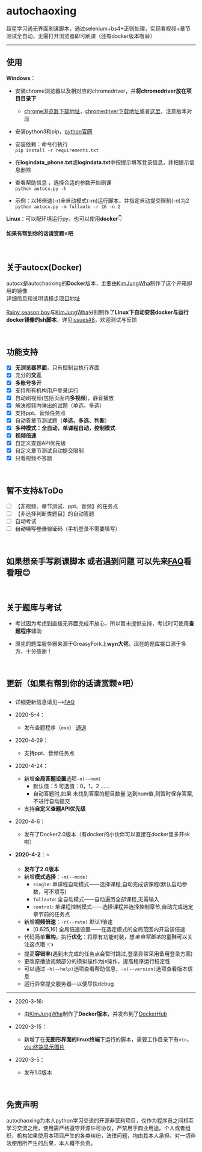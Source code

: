 # autochaoxing

超星学习通无界面刷课脚本，通过selenium+bs4+正则处理，实现看视频+章节测试全自动，无需打开浏览器即可刷课（还有docker版本哦:smile:）
<hr/>

## 使用

**Windows**：

- 安装chrome浏览器以及相对应的chromedriver，并**将chromedriver放在项目目录下**
  
    - [chrome浏览器下载地址](https://www.google.cn/chrome/)，[chromedriver下载地址](http://npm.taobao.org/mirrors/chromedriver/)或者[这里](http://chromedriver.storage.googleapis.com/index.html)，注意版本对应
    
- 安装python3和pip，[python官网](https://www.python.org)

- 安装依赖：命令行执行<br/>
`pip install -r requirements.txt`
  
- 在**logindata_phone.txt**或**logindata.txt**中按提示填写登录信息，并把提示信息删除

- 查看帮助信息 ，选择合适的参数开始刷课<br/>
  `python autocx.py -h`     
  
- 示例：以16倍速(-r)全自动模式(-m)运行脚本，并指定自动提交限制(-n)为2<br/>
`python autocx.py -m fullauto -r 16 -n 2`


**Linux**：可以配环境运行py，也可以使用**docker**:point_down:

**如果有帮到你的话请赏颗:star:吧**

<br/>

## 关于autocx(Docker)

autocx是autochaoxing的**Docker**版本，主要由[KimJungWha](https://github.com/KimJungWha)制作了这个开箱即用的镜像<br/>
详细信息和说明请[移步项目地址](https://hub.docker.com/r/kimjungwha/autocx)<br/><br/>
[Rainy season boy](https://github.com/chenaidairong)与[KimJungWha](https://github.com/KimJungWha)分别制作了**Linux下自动安装docker与运行docker镜像的sh脚本**，详见[issues#8](https://github.com/Luoofan/autochaoxing/issues/8)，欢迎测试与反馈

<br/>

## 功能支持

- [x] **无浏览器界面**，只有控制台执行界面
- [x] 充分的**交互**
- [x] **多账号多开**
- [x] 支持所有机构用户登录运行
- [x] 自动刷视频(包括页面内**多视频**)，静音播放
- [x] 解决视频内弹出的试题（单选、多选）
- [x] 支持ppt、音频任务点
- [x] 自动答章节测试题（**单选、多选、判断**）
- [x] **多种模式：全自动，单课程自动，控制模式**
- [x] **视频倍速**
- [x] 自定义查题API优先级
- [x] 自定义章节测试自动提交限制
- [x] 只看视频不答题

<br/>

## 暂不支持&ToDo

 - [ ] 【非视频、章节测试、ppt、音频】的任务点
 - [ ] 【非选择判断类题目】的自动答题
 - [ ] 自动考试
 - [ ] ~~自动填写登录验证码~~（手机登录不需要填写）

<br/>

## 如果想亲手写刷课脚本 或者遇到问题 可以先来[FAQ](https://github.com/Luoofan/autochaoxing/blob/master/doc/FAQ.md)看看哦:blush:

<br/>

## 关于题库与考试

 - 考试因为考虑到直接无界面完成不放心，所以暂未提供支持，考试时可使用**查题程序**辅助

 - 原先的题库服务器来源于GreasyFork上**wyn大佬**，现在的题库接口源于多方，十分感谢！


<br/>

## 更新（**如果有帮到你的话请赏颗:star:吧**）

- 详细更新信息请见-->[FAQ](https://github.com/Luoofan/autochaoxing/blob/master/doc/FAQ.md)
- 2020-5-4：
    - 发布查题程序（`exe`）  [通道](https://github.com/Luoofan/autochaoxing/releases)
- 2020-4-29：
    - 支持ppt、音频任务点
- 2020-4-24：
    - 新增**全局答题设置**选项`-n(--num)`  
        - 默认值：5                                  可选值：0，1，2 ......
        - 自动答题时,如果 未找到答案的题目数量 达到num值,则暂时保存答案,不进行自动提交
    - 支持**自定义查题API优先级** 
- 2020-4-6：

  - 发布了Docker2.0版本（有docker的小伙伴可以直接在docker里多开sk啦）
- **2020-4-2**：:star:

  - **发布了2.0版本**
  - 新增**模式选择**：`-m(--mode)`
    - `single`:      单课程自动模式——选择课程,自动完成该课程(默认启动参数，可不填写)
    - `fullauto`:  全自动模式——自动遍历全部课程,无需输入
    - `control`:    单课程控制模式——选择课程并选择控制章节,自动完成选定章节前的任务点
  - 新增**视频倍速**：`-r(--rate)`  默认1倍速
    - [0.625,16]   全局倍速设置——在选定模式的全局范围内开启该倍速
  - 代码简单**重构**，执行**优化**：将原有功能封装，想*亲自写脚本*的童鞋可以关注这点哦 :point_left:
  - 提高**容错率**(遇到未完成的任务点会暂时跳过,登录异常采用备用登录方案)
  - 更改原播放视频部分的模拟操作为js操作，提高程序运行稳定性
  - 可以通过 `-h(--help)`选项查看帮助信息，`-v(--version)`选项查看版本信息
  - 运行异常提交服务器—以便尽快debug
  
----

- 2020-3-16:
  
  - 由[KimJungWha](https://github.com/KimJungWha)制作了**Docker版本**，并发布到了[DockerHub](https://hub.docker.com/r/kimjungwha/autocx)
  
- 2020-3-15：

  - 新增了在**无图形界面的linux终端**下运行的脚本，需要工作目录下有`viu`，[viu:终端显示图片](https://github.com/atanunq/viu)

- 2020-3-5：

  - 发布1.0版本

<br/>

## 免责声明

autochaoxing为本人python学习交流的开源非营利项目，仅作为程序员之间相互学习交流之用，使用需严格遵守开源许可协议，严禁用于商业用途。个人或者组织，机构如果使用本项目产生的各类纠纷，法律问题，均由其本人承担。对一切非法使用所产生的后果，本人概不负责。

